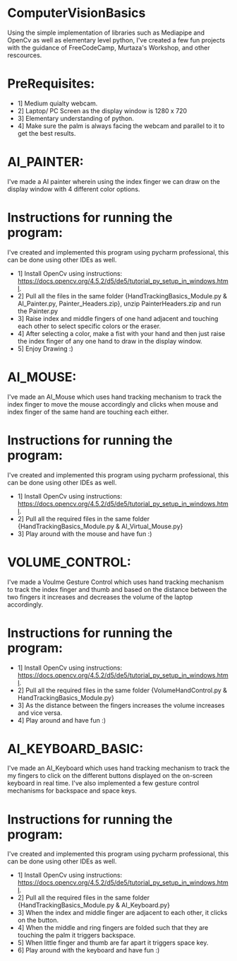 # ComputerVisionBasics
Using the simple implementation of libraries such as Mediapipe and OpenCv as well as  elementary level python, I've created a few fun projects with the guidance of FreeCodeCamp, Murtaza's Workshop, and other rescources.

# PreRequisites:
* 1] Medium quialty webcam.
* 2] Laptop/ PC Screen as the display window is 1280 x 720
* 3] Elementary understanding of python.
* 4] Make sure the palm is always facing the webcam and parallel to it to get the best results.

# AI_PAINTER: 
I've made a AI painter wherein using the index finger we can draw on the display window with 4 different color options. 
# Instructions for running the program:
I've created and implemented this program using pycharm professional, this can be done using other IDEs as well.    
* 1] Install OpenCv using instructions: https://docs.opencv.org/4.5.2/d5/de5/tutorial_py_setup_in_windows.html.    
* 2] Pull all the files in the same folder {HandTrackingBasics_Module.py & AI_Painter.py, Painter_Headers.zip}, unzip PainterHeaders.zip and run the Painter.py  
* 3] Raise index and middle fingers of one hand adjacent and touching each other to select specific colors or the eraser.  
* 4] After selecting a color, make a fist with your hand and then just raise the index finger of any one hand to draw in the display window.   
* 5] Enjoy Drawing :)  

# AI_MOUSE: 
I've made an AI_Mouse which uses hand tracking mechanism to track the index finger to move the mouse accordingly and clicks when mouse and
index finger of the same hand are touching each either. 
# Instructions for running the program:
I've created and implemented this program using pycharm professional, this can be done using other IDEs as well.    
* 1] Install OpenCv using instructions: https://docs.opencv.org/4.5.2/d5/de5/tutorial_py_setup_in_windows.html.    
* 2] Pull all the required files in the same folder {HandTrackingBasics_Module.py & AI_Virtual_Mouse.py}
* 3] Play around with the mouse and have fun :)

# VOLUME_CONTROL:
I've made a Voulme Gesture Control which uses hand tracking mechanism to track the index finger and thumb and based on the distance between the two fingers it increases and decreases the volume of the laptop accordingly.
# Instructions for running the program:
* 1] Install OpenCv using instructions: https://docs.opencv.org/4.5.2/d5/de5/tutorial_py_setup_in_windows.html.    
* 2] Pull all the required files in the same folder {VolumeHandControl.py & HandTrackingBasics_Module.py}
* 3] As the distance between the fingers increases the volume increases and vice versa.
* 4] Play around and have fun :)


# AI_KEYBOARD_BASIC: 
I've made an AI_Keyboard which uses hand tracking mechanism to track the my fingers to click on the different buttons displayed on the on-screen keyboard in real time.
I've also implemented a few gesture control mechanisms for backspace and space keys.
# Instructions for running the program:
I've created and implemented this program using pycharm professional, this can be done using other IDEs as well.    
* 1] Install OpenCv using instructions: https://docs.opencv.org/4.5.2/d5/de5/tutorial_py_setup_in_windows.html.    
* 2] Pull all the required files in the same folder {HandTrackingBasics_Module.py & AI_Keyboard.py}
* 3] When the index and middle finger are adjacent to each other, it clicks on the button.
* 4] When the middle and ring fingers are folded such that they are touching the palm it triggers backspace.
* 5] When little finger and thumb are far apart it triggers space key.
* 6] Play around with the keyboard and have fun :)
